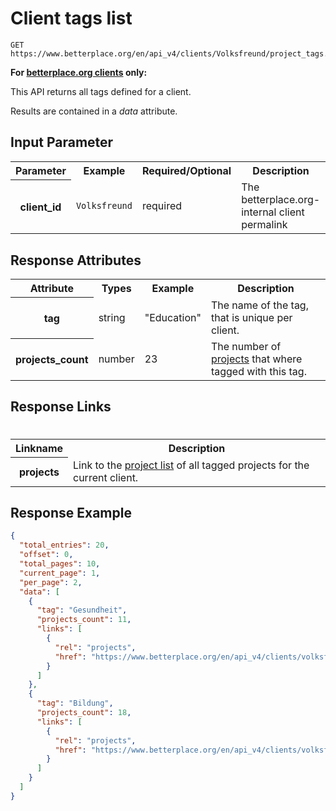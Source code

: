 
# Client tags list

```nginx
GET https://www.betterplace.org/en/api_v4/clients/Volksfreund/project_tags.json
```

**For [betterplace.org clients](../README.md#client-api) only:**

This API returns all tags defined for a client.

Results are contained in a *data* attribute.


## Input Parameter

<table>
  <tr>
    <th>Parameter</th>
    <th>Example</th>
    <th>Required/Optional</th>
    <th>Description</th>
  </tr>
  <tr>
    <th>client_id</th>
    <td><code>Volksfreund</code></td>
    <td>required</td>
    <td>The betterplace.org-internal client permalink</td>
  </tr>
</table>

## Response Attributes

<table>
  <tr>
    <th>Attribute</th>
    <th>Types</th>
    <th>Example</th>
    <th>Description</th>
  </tr>
  <tr>
    <th>tag</th>
    <td>string</td>
    <td>"Education"</td>
    <td>The name of the tag, that is unique per client.
</td>
  </tr>
  <tr>
    <th>projects_count</th>
    <td>number</td>
    <td>23</td>
    <td>The number of <a href="../project_list.md">projects</a>
that where tagged with this tag.
</td>
  </tr>
</table>

## Response Links
#
<table>
  <tr>
    <th>Linkname</th>
    <th>Description</th>
  </tr>
  <tr>
    <th>projects</th>
    <td>Link to the <a href="project_list.md">project list</a> of all tagged projects for the current client.
</td>
  </tr>
</table>

## Response Example

```json
{
  "total_entries": 20,
  "offset": 0,
  "total_pages": 10,
  "current_page": 1,
  "per_page": 2,
  "data": [
    {
      "tag": "Gesundheit",
      "projects_count": 11,
      "links": [
        {
          "rel": "projects",
          "href": "https://www.betterplace.org/en/api_v4/clients/volksfreund/project_tags/Gesundheit/projects.json"
        }
      ]
    },
    {
      "tag": "Bildung",
      "projects_count": 18,
      "links": [
        {
          "rel": "projects",
          "href": "https://www.betterplace.org/en/api_v4/clients/volksfreund/project_tags/Bildung/projects.json"
        }
      ]
    }
  ]
}
```

